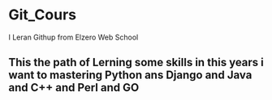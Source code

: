 # Git_Cours
I Leran Githup from Elzero Web School
## This the path of Lerning some skills in this years i want to mastering Python ans Django and Java and C++ and Perl and GO
